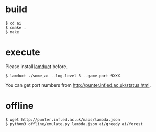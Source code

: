 # build

```
$ cd ai
$ cmake .
$ make
```

# execute

Please install [lamduct](https://github.com/icfpcontest2017/lambda-duct) before.

```
$ lamduct ./some_ai --log-level 3 --game-port 9XXX
```

You can get port numbers from http://punter.inf.ed.ac.uk/status.html.

# offline

```
$ wget http://punter.inf.ed.ac.uk/maps/lambda.json
$ python3 offline/emulate.py lambda.json ai/greedy ai/forest
```
